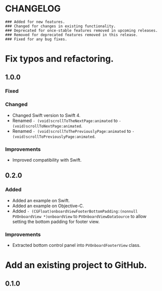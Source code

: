 # CHANGELOG

```
### Added for new features.
### Changed for changes in existing functionality.
### Deprecated for once-stable features removed in upcoming releases.
### Removed for deprecated features removed in this release.
### Fixed for any bug fixes.
```

# Fix typos and refactoring.

## 1.0.0

### Fixed


### Changed
- Changed Swift version to Swift 4.
- Renamed ```- (void)scrollToTheNextPage:animated``` to ```- (void)scrollToNextPage:animated```.
- Renamed ```- (void)scrollToThePreviouslyPage:animated``` to ```- (void)scrollToPreviouslyPage:animated```.

### Improvements
- Improved compatibility with Swift.

## 0.2.0

### Added
- Added an example on Swift.
- Added an example on Objective-C.
- Added ```- (CGFloat)onboardViewFooterBottomPadding:(nonnull PVOnboardView *)onboardView``` to ```PVOnboardViewDataSource``` to allow setting the bottom padding for footer view.

### Improvements
- Extracted bottom control panel into ```PVOnboardFooterView``` class.

# Add an existing project to GitHub.

## 0.1.0
